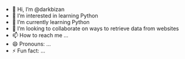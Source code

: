 - 👋 Hi, I’m @darkbizan
- 👀 I’m interested in learning Python
- 🌱 I’m currently learning Python
- 💞️ I’m looking to collaborate on ways to retrieve data from websites
- 📫 How to reach me ...
- 😄 Pronouns: ...
- ⚡ Fun fact: ...

<!---
darkbizan/darkbizan is a ✨ special ✨ repository because its `README.md` (this file) appears on your GitHub profile.
You can click the Preview link to take a look at your changes.
--->
